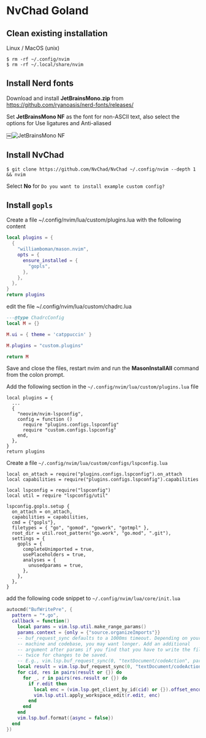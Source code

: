 # NvChad Goland

## Clean existing installation

Linux / MacOS (unix) 

```
$ rm -rf ~/.config/nvim 
$ rm -rf ~/.local/share/nvim
```

## Install Nerd fonts
Download and install **JetBrainsMono.zip** from  https://github.com/ryanoasis/nerd-fonts/releases/ 

Set **JetBrainsMono NF** as the font for non-ASCII text, also select the options for Use ligatures and Anti-aliased

￼![JetBrainsMono NF](https://github.com/m0nadicph0/notes/assets/123083726/dda09362-f186-4c39-a1c6-b39207e129ea)


## Install NvChad

```
$ git clone https://github.com/NvChad/NvChad ~/.config/nvim --depth 1 && nvim
```

Select **No** for `Do you want to install example custom config?`

## Install `gopls`  
Create a file ~/.config/nvim/lua/custom/plugins.lua with the following content

```lua
local plugins = {
  {
    "williamboman/mason.nvim",
    opts = {
      ensure_installed = {
        "gopls",
      },
    },
  },
}
return plugins
```

edit the file  ~/.config/nvim/lua/custom/chadrc.lua

```lua
---@type ChadrcConfig
local M = {}

M.ui = { theme = 'catppuccin' }

M.plugins = "custom.plugins"

return M
```

Save and close the files, restart nvim and run the **MasonInstallAll** command from the colon prompt.

Add the following section in the `~/.config/nvim/lua/custom/plugins.lua` file

```
local plugins = {
  ...
  {
    "neovim/nvim-lspconfig",
    config = function ()
      require "plugins.configs.lspconfig"
      require "custom.configs.lspconfig"
    end,
  },
}
return plugins
```
Create a file `~/.config/nvim/lua/custom/configs/lspconfig.lua`

```
local on_attach = require("plugins.configs.lspconfig").on_attach
local capabilities = require("plugins.configs.lspconfig").capabilities

local lspconfig = require("lspconfig")
local util = require "lspconfig/util"

lspconfig.gopls.setup {
  on_attach = on_attach,
  capabilities = capabilities,
  cmd = {"gopls"},
  filetypes = { "go", "gomod", "gowork", "gotmpl" },
  root_dir = util.root_pattern("go.work", "go.mod", ".git"),
  settings = {
    gopls = {
      completeUnimported = true,
      usePlaceholders = true,
      analyses = {
        unusedparams = true,
      },
    },
  },
}

```
add the following code snippet to `~/.config/nvim/lua/core/init.lua`

```lua
autocmd("BufWritePre", {
  pattern = "*.go",
  callback = function()
    local params = vim.lsp.util.make_range_params()
    params.context = {only = {"source.organizeImports"}}
    -- buf_request_sync defaults to a 1000ms timeout. Depending on your
    -- machine and codebase, you may want longer. Add an additional
    -- argument after params if you find that you have to write the file
    -- twice for changes to be saved.
    -- E.g., vim.lsp.buf_request_sync(0, "textDocument/codeAction", params, 3000)
    local result = vim.lsp.buf_request_sync(0, "textDocument/codeAction", params)
    for cid, res in pairs(result or {}) do
      for _, r in pairs(res.result or {}) do
        if r.edit then
          local enc = (vim.lsp.get_client_by_id(cid) or {}).offset_encoding or "utf-16"
          vim.lsp.util.apply_workspace_edit(r.edit, enc)
        end
      end
    end
    vim.lsp.buf.format({async = false})
  end
})
```
